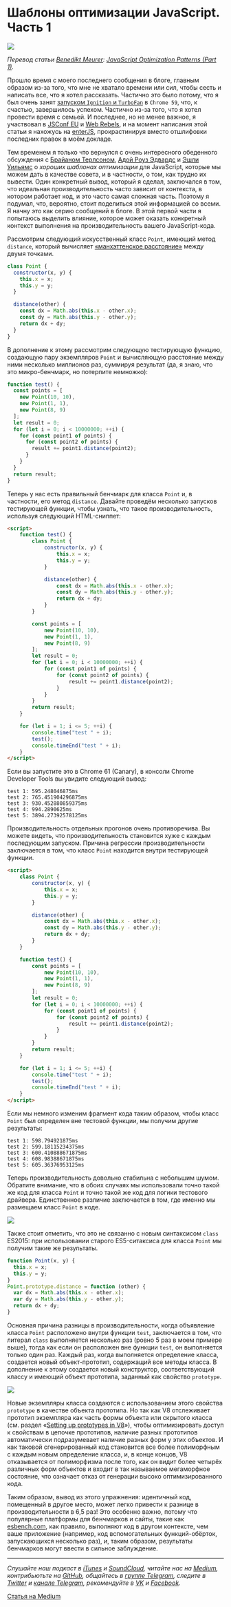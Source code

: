 # Шаблоны оптимизации JavaScript. Часть 1
![](https://cdn-images-1.medium.com/max/2000/1*qSdEsX-Ba0LHDXSQ3PZ1rA.jpeg)

*Перевод статьи [Benedikt Meurer](http://benediktmeurer.de): [JavaScript Optimization Patterns (Part 1)](http://benediktmeurer.de/2017/06/20/javascript-optimization-patterns-part1/).*

Прошло время с моего последнего сообщения в блоге, главным образом из-за того, что мне не хватало времени или сил, чтобы сесть и написать все, что я хотел рассказать. Частично это было потому, что я был очень занят [запуском `Ignition` и `TurboFan`](https://v8project.blogspot.com/2017/05/launching-ignition-and-turbofan.html) в `Chrome 59`, что, к счастью, завершилось успехом. Частично из-за того, что я хотел провести время с семьей. И последнее, но не менее важное, я участвовал в [JSConf EU](https://2017.jsconf.eu/) и [Web Rebels](https://www.webrebels.org/), и на момент написания этой статьи я нахожусь на [enterJS](https://www.enterjs.de/), прокрастинируя вместо отшлифовки последних правок в моём докладе.

Тем временем я только что вернулся с очень интересного обеденного обсуждения с [Брайаном Терлсоном](https://twitter.com/bterlson), [Адой Роуз Эдвардс](https://twitter.com/Lady_Ada_King) и [Эшли Уильямс](https://twitter.com/ag_dubs) о *хороших шаблонах оптимизации* для JavaScript, которые мы можем дать в качестве совета, и в частности, о том, как трудно их вывести. Один конкретный вывод, который я сделал, заключался в том, что идеальная производительность часто зависит от контекста, в котором работает код, и это часто самая сложная часть. Поэтому я подумал, что, вероятно, стоит поделиться этой информацией со всеми. Я начну это как серию сообщений в блоге. В этой первой части я попытаюсь выделить влияние, которое может оказать конкретный контекст выполнения на производительность вашего JavaScript-кода.

Рассмотрим следующий искусственный класс `Point`, имеющий метод `distance`, который вычисляет [«манхэттенское расстояние»](https://ru.wikipedia.org/wiki/Расстояние_городских_кварталов) между двумя точками.

```javascript
class Point {
  constructor(x, y) {
    this.x = x;
    this.y = y;
  }

  distance(other) {
    const dx = Math.abs(this.x - other.x);
    const dy = Math.abs(this.y - other.y);
    return dx + dy;
  }
}
```

В дополнение к этому рассмотрим следующую тестирующую функцию, создающую пару экземпляров `Point` и вычисляющую расстояние между ними несколько миллионов раз, суммируя результат (да, я знаю, что это микро-бенчмарк, но потерпите немножко):

```javascript
function test() {
  const points = [
    new Point(10, 10),
    new Point(1, 1),
    new Point(8, 9)
  ];
  let result = 0;
  for (let i = 0; i < 10000000; ++i) {
    for (const point1 of points) {
      for (const point2 of points) {
        result += point1.distance(point2);
      }
    }
  }
  return result;
}
```

Теперь у нас есть правильный бенчмарк для класса `Point` и, в частности, его метод `distance`. Давайте проведём несколько запусков тестирующей функции, чтобы узнать, что такое производительность, используя следующий HTML-сниппет:

```html
<script>
    function test() {
        class Point {
            constructor(x, y) {
                this.x = x;
                this.y = y;
            }

            distance(other) {
                const dx = Math.abs(this.x - other.x);
                const dy = Math.abs(this.y - other.y);
                return dx + dy;
            }
        }

        const points = [
            new Point(10, 10),
            new Point(1, 1),
            new Point(8, 9)
        ];
        let result = 0;
        for (let i = 0; i < 10000000; ++i) {
            for (const point1 of points) {
                for (const point2 of points) {
                    result += point1.distance(point2);
                }
            }
        }
        return result;
    }

    for (let i = 1; i <= 5; ++i) {
        console.time("test " + i);
        test();
        console.timeEnd("test " + i);
    }
</script>
```

Если вы запустите это в Chrome 61 (Canary), в консоли Chrome Developer Tools вы увидите следующий вывод:

```
test 1: 595.248046875ms
test 2: 765.451904296875ms
test 3: 930.452880859375ms
test 4: 994.2890625ms
test 5: 3894.27392578125ms
```

Производительность отдельных прогонов очень противоречива. Вы можете видеть, что производительность становится хуже с каждым последующим запуском. Причина регрессии производительности заключается в том, что класс `Point` находится внутри тестирующей функции.

```html
<script>
    class Point {
        constructor(x, y) {
            this.x = x;
            this.y = y;
        }

        distance(other) {
            const dx = Math.abs(this.x - other.x);
            const dy = Math.abs(this.y - other.y);
            return dx + dy;
        }
    }

    function test() {
        const points = [
            new Point(10, 10),
            new Point(1, 1),
            new Point(8, 9)
        ];
        let result = 0;
        for (let i = 0; i < 10000000; ++i) {
            for (const point1 of points) {
                for (const point2 of points) {
                    result += point1.distance(point2);
                }
            }
        }
        return result;
    }

    for (let i = 1; i <= 5; ++i) {
        console.time("test " + i);
        test();
        console.timeEnd("test " + i);
    }
</script>
```

Если мы немного изменим фрагмент кода таким образом, чтобы класс `Point` был определен вне тестовой функции, мы получим другие результаты:

```
test 1: 598.794921875ms
test 2: 599.18115234375ms
test 3: 600.410888671875ms
test 4: 608.98388671875ms
test 5: 605.36376953125ms
```

Теперь производительность довольно стабильна с небольшим шумом. Обратите внимание, что в обоих случаях мы использовали точно такой же код для класса `Point` и точно такой же код для логики тестового драйвера. Единственное различие заключается в том, где именно мы размещаем класс `Point` в коде.

![](http://benediktmeurer.de/images/2017/class-20170620.png)

Также стоит отметить, что это не связанно с новым синтаксисом `class` ES2015: при использовании старого ES5-ситаксиса для класса `Point` мы получим такие же результаты.

```javascript
function Point(x, y) {
  this.x = x;
  this.y = y;
}
Point.prototype.distance = function (other) {
  var dx = Math.abs(this.x - other.x);
  var dy = Math.abs(this.y - other.y);
  return dx + dy;
}
```

Основная причина разницы в производительности, когда объявление класса `Point` расположено внутри функции `test`, заключается в том, что литерал `class` выполняется несколько раз (ровно 5 раз в моем примере выше), тогда как если он расположен вне функции `test`, он выполняется только один раз. Каждый раз, когда выполняется определение класса, создается новый объект-прототип, содержащий все методы класса. В дополнение к этому создается новый конструктор, соответствующий классу и имеющий объект прототипа, заданный как свойство `prototype`.

![](http://benediktmeurer.de/images/2017/devtools-20170620.png)

Новые экземпляры класса создаются с использованием этого свойства `prototype` в качестве объекта прототипа. Но так как V8 отслеживает прототип экземпляра как часть формы объекта или скрытого класса (см. раздел «[Setting up prototypes in V8](https://medium.com/@tverwaes/setting-up-prototypes-in-v8-ec9c9491dfe2)»), чтобы оптимизировать доступ к свойствам в цепочке прототипов, наличие разных прототипов автоматически подразумевает наличие разных форм у этих объектов. И как таковой сгенерированный код становится все более полиморфным с каждым новым определение класса, и, в конце концов, V8 отказывается от полиморфизма после того, как он видит более четырёх различных форм объектов и входит в так называемое мегаморфное состояние, что означает отказ от генерации высоко оптимизированного кода.

Таким образом, вывод из этого упражнения: идентичный код, помещенный в другое место, может легко привести к разнице в производительности в 6,5 раз! Это особенно важно, потому что популярные платформы для бенчмарков и сайты, такие как [esbench.com](https://esbench.com), как правило, выполняют код в другом контексте, чем ваше приложение (например, код вспомогательных функций-обёрток, запускающихся несколько раз), и, таким образом, результаты бенчмарков могут ввести в сильное заблуждение.

---

*Слушайте наш подкаст в [iTunes](https://itunes.apple.com/ru/podcast/девшахта/id1226773343) и [SoundCloud](https://soundcloud.com/devschacht), читайте нас на [Medium](https://medium.com/devschacht), контрибьютьте на [GitHub](https://github.com/devSchacht), общайтесь в [группе Telegram](https://t.me/devSchacht), следите в [Twitter](https://twitter.com/DevSchacht) и [канале Telegram](https://t.me/devSchachtChannel), рекомендуйте в [VK](https://vk.com/devschacht) и [Facebook](https://www.facebook.com/devSchacht).*

[Статья на Medium](https://medium.com/devschacht/javascript-optimization-patterns-part1-d5699fcd59a)
